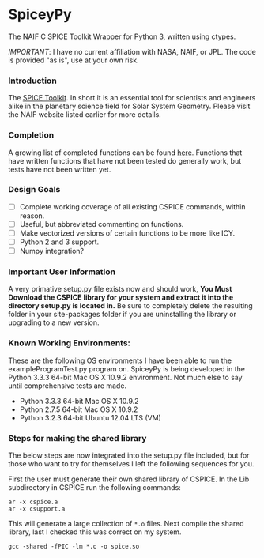 # SpiceyPy

The NAIF C SPICE Toolkit Wrapper for Python 3, written using ctypes.

*IMPORTANT*: I have no current affiliation with NASA, NAIF, or JPL. The code is provided "as is", use at your own risk.
### Introduction

The [SPICE Toolkit](http://naif.jpl.nasa.gov/naif/). In short it is an essential tool for scientists and engineers alike in the planetary science field for Solar System Geometry. Please visit the NAIF website listed earlier for more details.

### Completion

A growing list of completed functions can be found [here](https://github.com/Apollo117/SpiceyPy/wiki/Wrapper-Completion).
Functions that have written functions that have not been tested do generally work, but tests have not been written yet.

### Design Goals
- [ ] Complete working coverage of all existing CSPICE commands, within reason.
- [ ] Useful, but abbreviated commenting on functions.
- [ ] Make vectorized versions of certain functions to be more like ICY.
- [ ] Python 2 and 3 support.
- [ ] Numpy integration?

### Important User Information
A very primative setup.py file exists now and should work, **You Must Download the CSPICE library for your system and extract it into the directory setup.py is located in.**
Be sure to completely delete the resulting folder in your site-packages folder if you are uninstalling the library or upgrading to a new version.

### Known Working Environments:
These are the following OS environments I have been able to run the exampleProgramTest.py program on. SpiceyPy is being developed
in the Python 3.3.3 64-bit Mac OS X 10.9.2 environment. Not much else to say until comprehensive tests are made.
* Python 3.3.3 64-bit Mac OS X 10.9.2
* Python 2.7.5 64-bit Mac OS X 10.9.2
* Python 3.2.3 64-bit Ubuntu 12.04 LTS (VM)


### Steps for making the shared library
The below steps are now integrated into the setup.py file included, but for those who want to try for themselves I left the following sequences for you.

First the user must generate their own shared library of CSPICE. In the Lib subdirectory in CSPICE run the following commands:
```
ar -x cspice.a
ar -x csupport.a
```
This will generate a large collection of `*.o` files.
Next compile the shared library, last I checked this was correct on my system.
```
gcc -shared -fPIC -lm *.o -o spice.so
```

